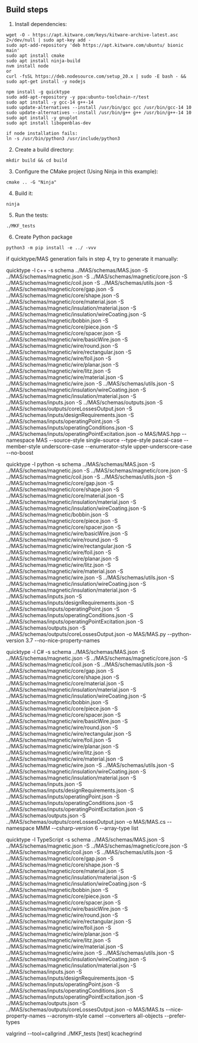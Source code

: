 
## Build steps

1. Install dependencies:

```
wget -O - https://apt.kitware.com/keys/kitware-archive-latest.asc 2>/dev/null | sudo apt-key add -
sudo apt-add-repository 'deb https://apt.kitware.com/ubuntu/ bionic main'
sudo apt install cmake
sudo apt install ninja-build
nvm install node
or
curl -fsSL https://deb.nodesource.com/setup_20.x | sudo -E bash - && sudo apt-get install -y nodejs

npm install -g quicktype
sudo add-apt-repository -y ppa:ubuntu-toolchain-r/test
sudo apt install -y gcc-14 g++-14
sudo update-alternatives --install /usr/bin/gcc gcc /usr/bin/gcc-14 10
sudo update-alternatives --install /usr/bin/g++ g++ /usr/bin/g++-14 10
sudo apt install -y gnuplot
sudo apt install libopenblas-dev

if node installation fails:
ln -s /usr/bin/python3 /usr/include/python3

```

2. Create a build directory:

```
mkdir build && cd build
```

3. Configure the CMake project (Using Ninja in this example):

```
cmake .. -G "Ninja"
```

4. Build it:

```
ninja
```

5. Run the tests:

```
./MKF_tests
```
6. Create Python package

```
python3 -m pip install -e ../ -vvv
```


if quicktype/MAS generation fails in step 4, try to generate it manually:

quicktype -l c++ -s schema ../MAS/schemas/MAS.json -S ../MAS/schemas/magnetic.json -S ../MAS/schemas/magnetic/core.json -S ../MAS/schemas/magnetic/coil.json -S ../MAS/schemas/utils.json -S ../MAS/schemas/magnetic/core/gap.json -S ../MAS/schemas/magnetic/core/shape.json -S ../MAS/schemas/magnetic/core/material.json -S ../MAS/schemas/magnetic/insulation/material.json -S ../MAS/schemas/magnetic/insulation/wireCoating.json -S ../MAS/schemas/magnetic/bobbin.json -S ../MAS/schemas/magnetic/core/piece.json -S ../MAS/schemas/magnetic/core/spacer.json -S ../MAS/schemas/magnetic/wire/basicWire.json -S ../MAS/schemas/magnetic/wire/round.json -S ../MAS/schemas/magnetic/wire/rectangular.json -S ../MAS/schemas/magnetic/wire/foil.json -S ../MAS/schemas/magnetic/wire/planar.json -S ../MAS/schemas/magnetic/wire/litz.json -S ../MAS/schemas/magnetic/wire/material.json -S ../MAS/schemas/magnetic/wire.json -S ../MAS/schemas/utils.json -S ../MAS/schemas/magnetic/insulation/wireCoating.json -S ../MAS/schemas/magnetic/insulation/material.json -S ../MAS/schemas/inputs.json -S ../MAS/schemas/outputs.json -S ../MAS/schemas/outputs/coreLossesOutput.json -S ../MAS/schemas/inputs/designRequirements.json -S ../MAS/schemas/inputs/operatingPoint.json -S ../MAS/schemas/inputs/operatingConditions.json -S ../MAS/schemas/inputs/operatingPointExcitation.json -o MAS/MAS.hpp --namespace MAS --source-style single-source --type-style pascal-case --member-style underscore-case --enumerator-style upper-underscore-case --no-boost


quicktype -l python -s schema ../MAS/schemas/MAS.json -S ../MAS/schemas/magnetic.json -S ../MAS/schemas/magnetic/core.json -S ../MAS/schemas/magnetic/coil.json -S ../MAS/schemas/utils.json -S ../MAS/schemas/magnetic/core/gap.json -S ../MAS/schemas/magnetic/core/shape.json -S ../MAS/schemas/magnetic/core/material.json -S ../MAS/schemas/magnetic/insulation/material.json -S ../MAS/schemas/magnetic/insulation/wireCoating.json -S ../MAS/schemas/magnetic/bobbin.json -S ../MAS/schemas/magnetic/core/piece.json -S ../MAS/schemas/magnetic/core/spacer.json -S ../MAS/schemas/magnetic/wire/basicWire.json -S ../MAS/schemas/magnetic/wire/round.json -S ../MAS/schemas/magnetic/wire/rectangular.json -S ../MAS/schemas/magnetic/wire/foil.json -S ../MAS/schemas/magnetic/wire/planar.json -S ../MAS/schemas/magnetic/wire/litz.json -S ../MAS/schemas/magnetic/wire/material.json -S ../MAS/schemas/magnetic/wire.json -S ../MAS/schemas/utils.json -S ../MAS/schemas/magnetic/insulation/wireCoating.json -S ../MAS/schemas/magnetic/insulation/material.json -S ../MAS/schemas/inputs.json -S ../MAS/schemas/inputs/designRequirements.json -S ../MAS/schemas/inputs/operatingPoint.json -S ../MAS/schemas/inputs/operatingConditions.json -S ../MAS/schemas/inputs/operatingPointExcitation.json -S ../MAS/schemas/outputs.json -S ../MAS/schemas/outputs/coreLossesOutput.json -o MAS/MAS.py --python-version 3.7 --no-nice-property-names

quicktype -l C# -s schema ../MAS/schemas/MAS.json -S ../MAS/schemas/magnetic.json -S ../MAS/schemas/magnetic/core.json -S ../MAS/schemas/magnetic/coil.json -S ../MAS/schemas/utils.json -S ../MAS/schemas/magnetic/core/gap.json -S ../MAS/schemas/magnetic/core/shape.json -S ../MAS/schemas/magnetic/core/material.json -S ../MAS/schemas/magnetic/insulation/material.json -S ../MAS/schemas/magnetic/insulation/wireCoating.json -S ../MAS/schemas/magnetic/bobbin.json -S ../MAS/schemas/magnetic/core/piece.json -S ../MAS/schemas/magnetic/core/spacer.json -S ../MAS/schemas/magnetic/wire/basicWire.json -S ../MAS/schemas/magnetic/wire/round.json -S ../MAS/schemas/magnetic/wire/rectangular.json -S ../MAS/schemas/magnetic/wire/foil.json -S ../MAS/schemas/magnetic/wire/planar.json -S ../MAS/schemas/magnetic/wire/litz.json -S ../MAS/schemas/magnetic/wire/material.json -S ../MAS/schemas/magnetic/wire.json -S ../MAS/schemas/utils.json -S ../MAS/schemas/magnetic/insulation/wireCoating.json -S ../MAS/schemas/magnetic/insulation/material.json -S ../MAS/schemas/inputs.json -S ../MAS/schemas/inputs/designRequirements.json -S ../MAS/schemas/inputs/operatingPoint.json -S ../MAS/schemas/inputs/operatingConditions.json -S ../MAS/schemas/inputs/operatingPointExcitation.json -S ../MAS/schemas/outputs.json -S ../MAS/schemas/outputs/coreLossesOutput.json -o MAS/MAS.cs  --namespace MMM --csharp-version 6  --array-type list 

quicktype -l TypeScript -s schema ../MAS/schemas/MAS.json -S ../MAS/schemas/magnetic.json -S ../MAS/schemas/magnetic/core.json -S ../MAS/schemas/magnetic/coil.json -S ../MAS/schemas/utils.json -S ../MAS/schemas/magnetic/core/gap.json -S ../MAS/schemas/magnetic/core/shape.json -S ../MAS/schemas/magnetic/core/material.json -S ../MAS/schemas/magnetic/insulation/material.json -S ../MAS/schemas/magnetic/insulation/wireCoating.json -S ../MAS/schemas/magnetic/bobbin.json -S ../MAS/schemas/magnetic/core/piece.json -S ../MAS/schemas/magnetic/core/spacer.json -S ../MAS/schemas/magnetic/wire/basicWire.json -S ../MAS/schemas/magnetic/wire/round.json -S ../MAS/schemas/magnetic/wire/rectangular.json -S ../MAS/schemas/magnetic/wire/foil.json -S ../MAS/schemas/magnetic/wire/planar.json -S ../MAS/schemas/magnetic/wire/litz.json -S ../MAS/schemas/magnetic/wire/material.json -S ../MAS/schemas/magnetic/wire.json -S ../MAS/schemas/utils.json -S ../MAS/schemas/magnetic/insulation/wireCoating.json -S ../MAS/schemas/magnetic/insulation/material.json -S ../MAS/schemas/inputs.json -S ../MAS/schemas/inputs/designRequirements.json -S ../MAS/schemas/inputs/operatingPoint.json -S ../MAS/schemas/inputs/operatingConditions.json -S ../MAS/schemas/inputs/operatingPointExcitation.json -S ../MAS/schemas/outputs.json -S ../MAS/schemas/outputs/coreLossesOutput.json -o MAS/MAS.ts --nice-property-names --acronym-style camel --converters all-objects --prefer-types


valgrind --tool=callgrind ./MKF_tests [test]
kcachegrind